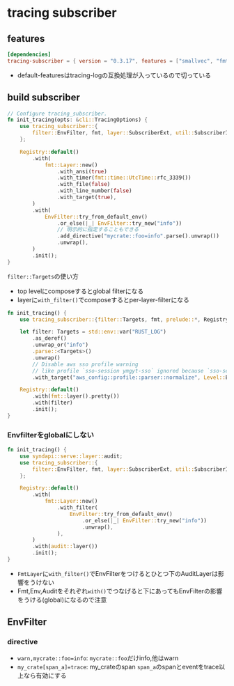 # tracing subscriber

## features

```toml
[dependencies]
tracing-subscriber = { version = "0.3.17", features = ["smallvec", "fmt", "ansi", "std", "env-filter", "time"], default-features = false }
```

* default-featuresはtracing-logの互換処理が入っているので切っている

## build subscriber

```rust
// Configure tracing_subscriber.
fn init_tracing(opts: &cli::TracingOptions) {
    use tracing_subscriber::{
        filter::EnvFilter, fmt, layer::SubscriberExt, util::SubscriberInitExt as _, Registry,
    };

    Registry::default()
        .with(
            fmt::Layer::new()
                .with_ansi(true)
                .with_timer(fmt::time::UtcTime::rfc_3339())
                .with_file(false)
                .with_line_number(false)
                .with_target(true),
        )
        .with(
            EnvFilter::try_from_default_env()
                .or_else(|_| EnvFilter::try_new("info"))
                // 明示的に指定することもできる
                .add_directive("mycrate::foo=info".parse().unwrap())
                .unwrap(),
        )
        .init();
}
```

`filter::Targets`の使い方

* top levelにcomposeするとglobal filterになる
* layerに`with_filter()`でcomposeするとper-layer-filterになる

```rust
fn init_tracing() {
    use tracing_subscriber::{filter::Targets, fmt, prelude::*, Registry};

    let filter: Targets = std::env::var("RUST_LOG")
        .as_deref()
        .unwrap_or("info")
        .parse::<Targets>()
        .unwrap()
        // Disable aws sso profile warning
        // like profile `sso-session ymgyt-sso` ignored because `sso-session ymgyt-sso` was not a valid identifier
        .with_target("aws_config::profile::parser::normalize", Level::ERROR);

    Registry::default()
        .with(fmt::layer().pretty())
        .with(filter)
        .init();
}
```

### Envfilterをglobalにしない

```rust
fn init_tracing() {
    use syndapi::serve::layer::audit;
    use tracing_subscriber::{
        filter::EnvFilter, fmt, layer::SubscriberExt, util::SubscriberInitExt as _, Registry,
    };

    Registry::default()
        .with(
            fmt::Layer::new()
                .with_filter(
                    EnvFilter::try_from_default_env()
                        .or_else(|_| EnvFilter::try_new("info"))
                        .unwrap(),
                ),
        )
        .with(audit::layer())
        .init();
}
```

* `FmtLayer`に`with_filter()`でEnvFilterをつけるとひとつ下のAuditLayerは影響をうけない
* Fmt,Env,Auditをそれぞれ`with()`でつなげると下にあってもEnvFilterの影響をうける(global)になるので注意


## EnvFilter

### directive

* `warn,mycrate::foo=info`: `mycrate::foo`だけinfo,他はwarn
* `my_crate[span_a]=trace`: my_crateのspan `span_a`のspanとeventをtrace以上なら有効にする
